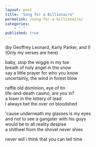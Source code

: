 ```yaml
---
layout: post
title: "Song for a Billionaire"
permalink: /song-for-a-billionaire/
categories: 
    - " "
published: true
---
```


(by Geoffrey Leonard, Karly Parker, and I)  
(Only my verses are here)  
  
baby, stop the wiggle in my toe   
breath of holy angel in the snow  
say a little prayer for who you know  
uncertainly, the wind in forest blow  
  
raffle old dominion, eye of tin   
life-and-death casino, are you in?  
a loser in the lottery of lead  
I always bet the over on bloodshed   
  
'cause underneath my glasses is my eyes  
and not to see a gangster with his guys  
would be to all reality despise  
a shitheel from the shovel never shies  
  
never will i think that you can tell time  
